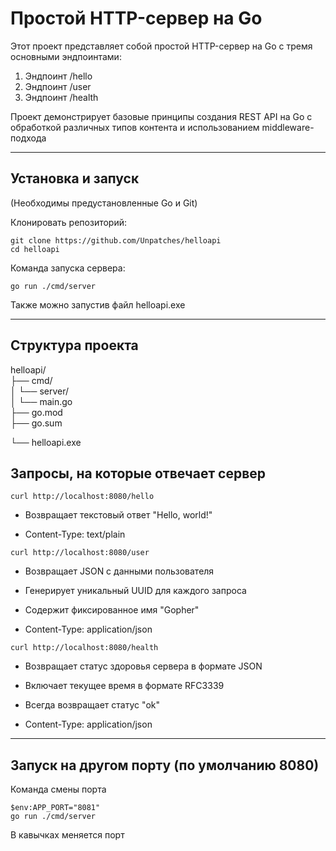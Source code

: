 # Простой HTTP-сервер на Go

Этот проект представляет собой простой HTTP-сервер на Go с тремя основными эндпоинтами:
1. Эндпоинт /hello
2. Эндпоинт /user
3. Эндпоинт /health

Проект демонстрирует базовые принципы создания REST API на Go с обработкой различных типов контента и использованием middleware-подхода

---

## Установка и запуск

(Необходимы предустановленные Go и Git)

Клонировать репозиторий:

```
git clone https://github.com/Unpatches/helloapi
cd helloapi
```

Команда запуска сервера:

```
go run ./cmd/server
```

Также можно запустив файл helloapi.exe

------

## Структура проекта

helloapi/  
├── cmd/  
│         └── server/  
│                 └── main.go  
├── go.mod  
├── go.sum

└── helloapi.exe

## Запросы, на которые отвечает сервер

```
curl http://localhost:8080/hello
```
- Возвращает текстовый ответ "Hello, world!"

- Content-Type: text/plain
```
curl http://localhost:8080/user
```
- Возвращает JSON с данными пользователя

- Генерирует уникальный UUID для каждого запроса

- Содержит фиксированное имя "Gopher"

- Content-Type: application/json
```
curl http://localhost:8080/health
```
- Возвращает статус здоровья сервера в формате JSON

- Включает текущее время в формате RFC3339

- Всегда возвращает статус "ok"

- Content-Type: application/json

------

## Запуск на другом порту (по умолчанию 8080)
Команда смены порта
```
$env:APP_PORT="8081"
go run ./cmd/server
```
В кавычках меняется порт
